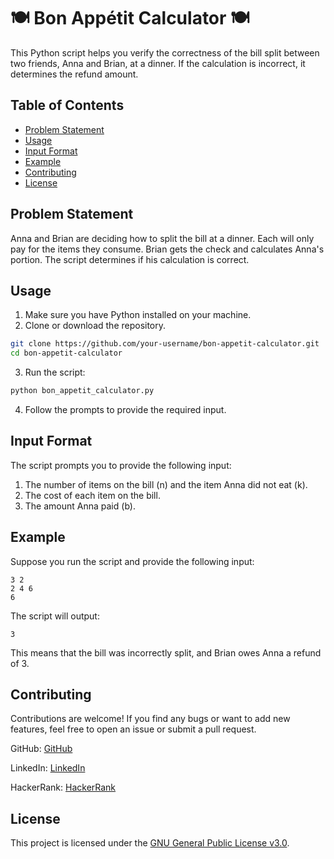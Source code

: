 # 🍽️ Bon Appétit Calculator 🍽️
 
This Python script helps you verify the correctness of the bill split between two friends, Anna and Brian, at a dinner. If the calculation is incorrect, it determines the refund amount.
 
## Table of Contents

- [Problem Statement](#problem-statement)
- [Usage](#usage)
- [Input Format](#input-format)
- [Example](#example)
- [Contributing](#contributing)
- [License](#license)

## Problem Statement

Anna and Brian are deciding how to split the bill at a dinner. Each will only pay for the items they consume. Brian gets the check and calculates Anna's portion. The script determines if his calculation is correct. 

## Usage

1. Make sure you have Python installed on your machine.
2. Clone or download the repository.

```bash
git clone https://github.com/your-username/bon-appetit-calculator.git
cd bon-appetit-calculator
```

3. Run the script:

```bash
python bon_appetit_calculator.py
```

4. Follow the prompts to provide the required input.

## Input Format

The script prompts you to provide the following input:

1. The number of items on the bill (n) and the item Anna did not eat (k).
2. The cost of each item on the bill.
3. The amount Anna paid (b).

## Example

Suppose you run the script and provide the following input:

```
3 2
2 4 6
6
```

The script will output:

```
3
```

This means that the bill was incorrectly split, and Brian owes Anna a refund of 3.

## Contributing

Contributions are welcome! If you find any bugs or want to add new features, feel free to open an issue or submit a pull request.

GitHub: [GitHub](https://github.com/Maham-j)

LinkedIn: [LinkedIn](https://www.linkedin.com/in/maham-jamil-268584267)

HackerRank: [HackerRank](https://www.hackerrank.com/maham_jamil)


## License

This project is licensed under the [GNU General Public License v3.0](LICENSE).


